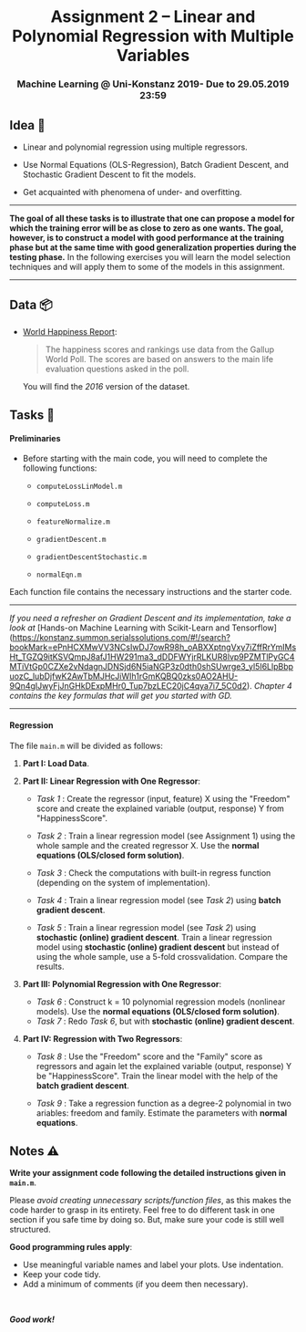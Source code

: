 ﻿
<h1 align="center">
  <a>Assignment 2 – Linear and Polynomial Regression with Multiple Variables</a>
</h1>
<h3 align="center">
  <a>Machine Learning @ Uni-Konstanz 2019- Due  to 29.05.2019 23:59</a>
</h3>

## Idea 📓

- Linear and polynomial regression using multiple regressors.

- Use Normal Equations (OLS-Regression), Batch Gradient Descent, and Stochastic Gradient Descent to fit the models.

- Get acquainted with phenomena of under- and overfitting.

***

**The goal of all these tasks is to illustrate that one can propose a model for which the training error will be as close to zero as one wants. 
The goal, however, is to construct a model with good performance at the training phase but at the same time with good generalization properties during the testing phase.** In the following exercises you will learn the model selection techniques and will apply them to some of the models in this assignment.

***

## Data 📦

- [World Happiness Report](https://www.kaggle.com/unsdsn/world-happiness):
	
	> The happiness scores and rankings use data from the Gallup World Poll. The scores are based on answers to the main life evaluation questions asked in the poll.
	
	You will find the *2016* version of the dataset.

## Tasks 📝

#### Preliminaries

- Before starting with the main code, you will need to complete the following functions:
	
	- `computeLossLinModel.m`
	
	- `computeLoss.m`
	
	- `featureNormalize.m`
	
	- `gradientDescent.m`
	
	- `gradientDescentStochastic.m`
	
	- `normalEqn.m`

Each function file contains the necessary instructions and the starter code.

***

*If you need a refresher on Gradient Descent and its implementation, take a look at* [Hands-on Machine Learning with Scikit-Learn and Tensorflow]
(https://konstanz.summon.serialssolutions.com/#!/search?bookMark=ePnHCXMwVV3NCsIwDJ7owR98h_oABXXptngVxy7iZffRrYmIMsHt_TGZQ9itKSVQmpJ8afJ1HW291ma3_dDDFWYjrRLKUR8lvp9PZMTlPyGC4MTiVtGp0CZXe2vNdagnJDNSjd6N5iaNGP3z0dth0shSUwrge3_yl5I6LlpBbpuozC_lubDjfwK2AwTbMJHcJiWIh1rGmKQBQ0zks0AO2AHU-9Qn4gIJwyFjJnGHkDExpMHr0_Tup7bzLEC20jC4qya7i7_5C0d2). *Chapter 4 contains the key formulas that will get you started with GD.*

***

	
#### Regression

The file `main.m` will be divided as follows:
	
1. **Part I: Load Data**.

2. **Part II: Linear Regression with One Regressor**:

	- *Task 1* : Create the regressor (input, feature) X using the "Freedom" score and create the explained variable (output, response) Y from "HappinessScore".
	
	- *Task 2* : Train a linear regression model (see Assignment 1) using the whole sample and the created regressor X. Use the **normal equations (OLS/closed form solution)**.
	
	- *Task 3* : Check the computations with built-in regress function (depending on the system of implementation).
	
	- *Task 4* : Train a linear regression model (see *Task 2*) using **batch gradient descent**.
	
	- *Task 5* : Train a linear regression model (see *Task 2*) using **stochastic (online) gradient descent**. Train a linear regression model using **stochastic (online) gradient descent** but instead of using the whole sample,
		     use a 5-fold crossvalidation. Compare the results.
		     
3. **Part III: Polynomial Regression with One Regressor**:

	- *Task 6* : Construct k = 10 polynomial regression models (nonlinear models). Use the **normal equations (OLS/closed form solution)**.
	-  *Task 7* : Redo *Task 6*, but with **stochastic (online) gradient descent**.
	
4. **Part IV: Regression with Two Regressors**:
	
	- *Task 8* : Use the "Freedom" score and the "Family" score as regressors and again let the explained variable (output, response) Y be "HappinessScore". Train the linear model with the help of the **batch gradient descent**.
	
	- *Task 9* : Take a regression function as a degree-2 polynomial in two ariables: freedom and family. Estimate the parameters with **normal equations**.

## Notes ⚠️

**Write your assignment code following the detailed instructions given in  `main.m`**.

Please *avoid creating unnecessary scripts/function files*, as this makes the code harder to grasp in its entirety.
Feel free to do different task in one section if you safe time by doing so. But, make sure your code is still well structured.

**Good programming rules apply**:
- Use meaningful variable names and label your plots.  Use indentation.
- Keep your code tidy. 
- Add a minimum of comments (if you deem then necessary). 

<br>

***Good work!***

